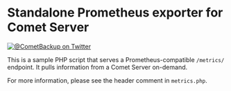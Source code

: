 # Standalone Prometheus exporter for Comet Server

[![@CometBackup on Twitter](http://img.shields.io/badge/twitter-%40CometBackup-blue.svg?style=flat)](https://twitter.com/CometBackup)

This is a sample PHP script that serves a Prometheus-compatible `/metrics/` endpoint. It pulls information from a Comet Server on-demand.

For more information, please see the header comment in `metrics.php`.
